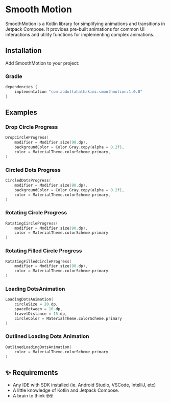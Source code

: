# Smooth Motion

SmoothMotion is a Kotlin library for simplifying animations and transitions in Jetpack Compose. It provides pre-built animations for common UI interactions and utility functions for implementing complex animations.

## Installation
Add SmoothMotion to your project:

### Gradle
```gradle
dependencies {
    implementation "com.abdullahalhakimi:smoothmotion:1.0.0"
}
```

## Examples

### Drop Circle Progress
```kotlin
DropCircleProgress(
    modifier = Modifier.size(90.dp),
    backgroundColor = Color.Gray.copy(alpha = 0.2f),
    color = MaterialTheme.colorScheme.primary,
)
```

### Circled Dots Progress
```kotlin
CircledDotsProgress(
    modifier = Modifier.size(90.dp),
    backgroundColor = Color.Gray.copy(alpha = 0.2f),
    color = MaterialTheme.colorScheme.primary,
)
```

### Rotating Circle Progress 
```kotlin
RotatingCircleProgress(
    modifier = Modifier.size(90.dp),
    color = MaterialTheme.colorScheme.primary
)
```

### Rotating Filled Circle Progress
```kotlin
RotatingFilledCircleProgress(
    modifier = Modifier.size(90.dp),
    color = MaterialTheme.colorScheme.primary
)
```

### Loading DotsAnimation 
```kotlin
LoadingDotsAnimation(
    circleSize = 20.dp,
    spaceBetween = 10.dp,
    travelDistance = 15.dp,
    circleColor = MaterialTheme.colorScheme.primary
)
```

### Outlined Loading Dots Animation 
```kotlin
OutlinedLoadingDotsAnimation(
    color = MaterialTheme.colorScheme.primary
)
```

## ✨ Requirements
* Any IDE with SDK installed (ie.  Android Studio, VSCode, IntelliJ, etc)
* A little knowledge of Kotlin and Jetpack Compose.
* A brain to think 🤓🤓




  
